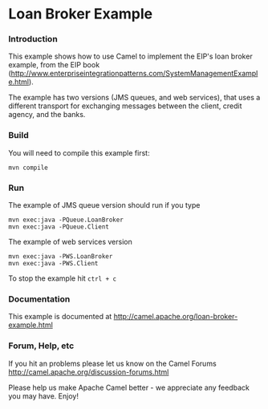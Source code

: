 # Loan Broker Example

### Introduction
This example shows how to use Camel to implement the EIP's loan broker example,
from the EIP book (http://www.enterpriseintegrationpatterns.com/SystemManagementExample.html).

The example has two versions (JMS queues, and web services),
that uses a different transport for exchanging messages between
the client, credit agency, and the banks.

### Build

You will need to compile this example first:

	mvn compile

### Run

The example of JMS queue version should run if you type
	
	mvn exec:java -PQueue.LoanBroker
	mvn exec:java -PQueue.Client

The example of web services version

	mvn exec:java -PWS.LoanBroker
	mvn exec:java -PWS.Client

To stop the example hit `ctrl + c`

### Documentation

This example is documented at
  <http://camel.apache.org/loan-broker-example.html>

### Forum, Help, etc 

If you hit an problems please let us know on the Camel Forums <http://camel.apache.org/discussion-forums.html>

Please help us make Apache Camel better - we appreciate any feedback you may
have.  Enjoy!
